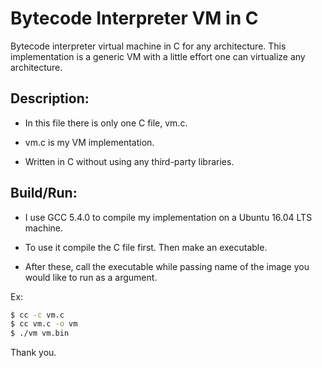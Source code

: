 # Bytecode Interpreter VM in C
Bytecode interpreter virtual machine in C for any architecture. This implementation is a generic VM with a little effort one can virtualize any architecture.


## Description:
- In this file there is only one C file, vm.c.

- vm.c is my VM implementation.

- Written in C without using any third-party libraries.

## Build/Run:
- I use GCC 5.4.0 to compile my implementation on a Ubuntu 16.04 LTS machine.

- To use it compile the C file first. Then make an executable.

- After these, call the executable while passing name of the image you would like to run as a argument.

Ex:

```bash
$ cc -c vm.c
$ cc vm.c -o vm
$ ./vm vm.bin
```

Thank you.

